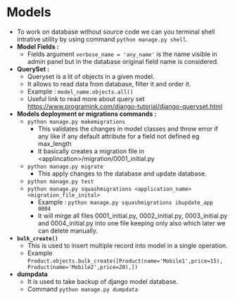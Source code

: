 # Models

-  To work on database without source code we can you terminal shell intrative utility by using command `python manage.py shell`.
-  **Model Fields :**
   -  Fields argument `verbose_name = 'any_name'` is the name visible in admin panel but in the database original field name is considered.
-  **QuerySet :**
   -  Queryset is a lit of objects in a given model.
   -  It allows to read data from database, filter it and order it.
   -  Example : `model_name.objects.all()`
   -  Useful link to read more about query set https://www.programink.com/django-tutorial/django-queryset.html
-  **Models deployment or migrations commands :**
   -  `python manage.py makemigrations`
      -  This validates the changes in model classes and throw error if any like if any default attribute for a field not defined eg max_length
      -  It basically creates a migration file in \<applincation>/migration/0001_initial.py
   -  `python manage.py migrate`
      -  This apply changes to the database and update database.
   -  `python manage.py test`
   -  `python manage.py squashmigrations <application_name> <migration_file_inital>`
      - Example : `python manage.py squashmigrations ibupdate_app 0004`
      - It will mirge all files 0001_initial.py, 0002_initial.py, 0003_initial.py and 0004_initial.py into one file keeping only also which later we can delete manually.
-  **`bulk_create()`**
   -  This is used to insert multiple record into model in a single operation.
   -  Example `Product.objects.bulk_create([Product(name='Mobile1',price=15), Product(name='Mobile2',price=20),])`
-  **dumpdata**
   -  It is used to take backup of django model database.
   -  Command `python manage.py dumpdata`
